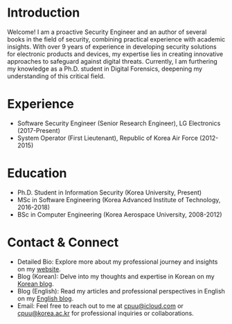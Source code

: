 # Introduction
Welcome! I am a proactive Security Engineer and an author of several books in the field of security, combining practical experience with academic insights. With over 9 years of experience in developing security solutions for electronic products and devices, my expertise lies in creating innovative approaches to safeguard against digital threats. Currently, I am furthering my knowledge as a Ph.D. student in Digital Forensics, deepening my understanding of this critical field.

# Experience
- Software Security Engineer (Senior Research Engineer), LG Electronics (2017-Present)
- System Operator (First Lieutenant), Republic of Korea Air Force (2012-2015)


# Education
- Ph.D. Student in Information Security (Korea University, Present)
- MSc in Software Engineering (Korea Advanced Institute of Technology, 2016-2018)
- BSc in Computer Engineering (Korea Aerospace University, 2008-2012)

# Contact & Connect
- Detailed Bio: Explore more about my professional journey and insights on my [website](https://cpuu.github.io/).
- Blog (Korean): Delve into my thoughts and expertise in Korean on my [Korean blog](https://cpuu.postype.com).
- Blog (English): Read my articles and professional perspectives in English on my [English blog](https://cpuu.hashnode.dev).
- Email: Feel free to reach out to me at cpuu@icloud.com or cpuu@korea.ac.kr for professional inquiries or collaborations.